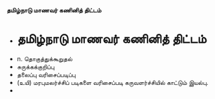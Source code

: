 **தமிழ்நாடு மாணவர் கணினித் திட்டம்**
- # தமிழ்நாடு மாணவர் கணினித் திட்டம்
- n. தொகுத்துக்கூறுதல்
- சுருக்கக்குறிப்பு
- தலைப்பு வரிசைப்படிப்பு
- (உயி) மரபுமலர்ச்சிப் படிகளை வரிசைப்படி கருவளர்ச்சியில் காட்டும் இயல்பு.
-

